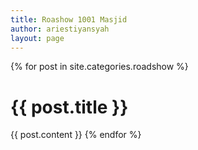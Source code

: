 ```yaml
---
title: Roashow 1001 Masjid
author: ariestiyansyah
layout: page
---
```



{% for post in site.categories.roadshow %}
  <h1>{{ post.title }}</h1>
  {{ post.content }}
{% endfor %}
